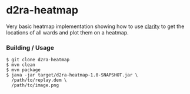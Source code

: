 d2ra-heatmap
============

Very basic heatmap implementation showing how to use [clarity](https://github.com/skadistats/clarity) to get the locations of all wards and plot them on a heatmap.

### Building / Usage

```
$ git clone d2ra-heatmap
$ mvn clean
$ mvn package
$ java -jar target/d2ra-heatmap-1.0-SNAPSHOT.jar \
  /path/to/replay.dem \
  /path/to/image.png
```
